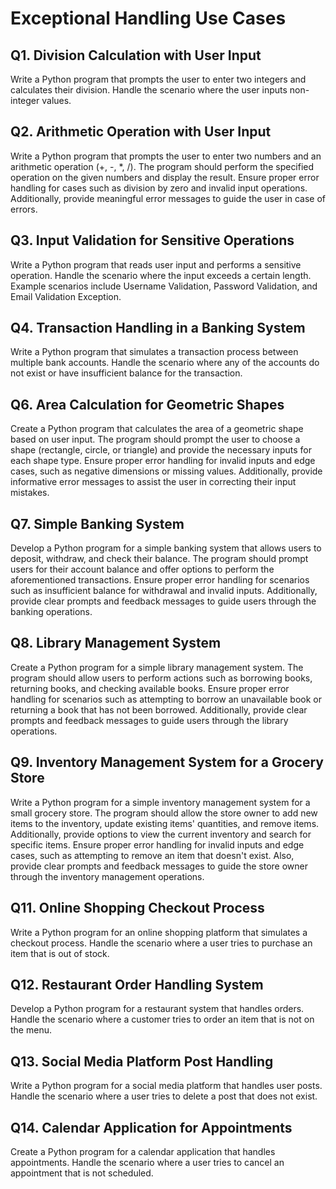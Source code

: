 # Exceptional Handling Use Cases

## Q1. Division Calculation with User Input
Write a Python program that prompts the user to enter two integers and calculates their division. Handle the scenario where the user inputs non-integer values.

## Q2. Arithmetic Operation with User Input
Write a Python program that prompts the user to enter two numbers and an arithmetic operation (+, -, *, /). The program should perform the specified operation on the given numbers and display the result. Ensure proper error handling for cases such as division by zero and invalid input operations. Additionally, provide meaningful error messages to guide the user in case of errors.

## Q3. Input Validation for Sensitive Operations
Write a Python program that reads user input and performs a sensitive operation. Handle the scenario where the input exceeds a certain length. Example scenarios include Username Validation, Password Validation, and Email Validation Exception.

## Q4. Transaction Handling in a Banking System
Write a Python program that simulates a transaction process between multiple bank accounts. Handle the scenario where any of the accounts do not exist or have insufficient balance for the transaction.

## Q6. Area Calculation for Geometric Shapes
Create a Python program that calculates the area of a geometric shape based on user input. The program should prompt the user to choose a shape (rectangle, circle, or triangle) and provide the necessary inputs for each shape type. Ensure proper error handling for invalid inputs and edge cases, such as negative dimensions or missing values. Additionally, provide informative error messages to assist the user in correcting their input mistakes.

## Q7. Simple Banking System
Develop a Python program for a simple banking system that allows users to deposit, withdraw, and check their balance. The program should prompt users for their account balance and offer options to perform the aforementioned transactions. Ensure proper error handling for scenarios such as insufficient balance for withdrawal and invalid inputs. Additionally, provide clear prompts and feedback messages to guide users through the banking operations.

## Q8. Library Management System
Create a Python program for a simple library management system. The program should allow users to perform actions such as borrowing books, returning books, and checking available books. Ensure proper error handling for scenarios such as attempting to borrow an unavailable book or returning a book that has not been borrowed. Additionally, provide clear prompts and feedback messages to guide users through the library operations.

## Q9. Inventory Management System for a Grocery Store
Write a Python program for a simple inventory management system for a small grocery store. The program should allow the store owner to add new items to the inventory, update existing items' quantities, and remove items. Additionally, provide options to view the current inventory and search for specific items. Ensure proper error handling for invalid inputs and edge cases, such as attempting to remove an item that doesn't exist. Also, provide clear prompts and feedback messages to guide the store owner through the inventory management operations.

## Q11. Online Shopping Checkout Process
Write a Python program for an online shopping platform that simulates a checkout process. Handle the scenario where a user tries to purchase an item that is out of stock.

## Q12. Restaurant Order Handling System
Develop a Python program for a restaurant system that handles orders. Handle the scenario where a customer tries to order an item that is not on the menu.

## Q13. Social Media Platform Post Handling
Write a Python program for a social media platform that handles user posts. Handle the scenario where a user tries to delete a post that does not exist.

## Q14. Calendar Application for Appointments
Create a Python program for a calendar application that handles appointments. Handle the scenario where a user tries to cancel an appointment that is not scheduled.
